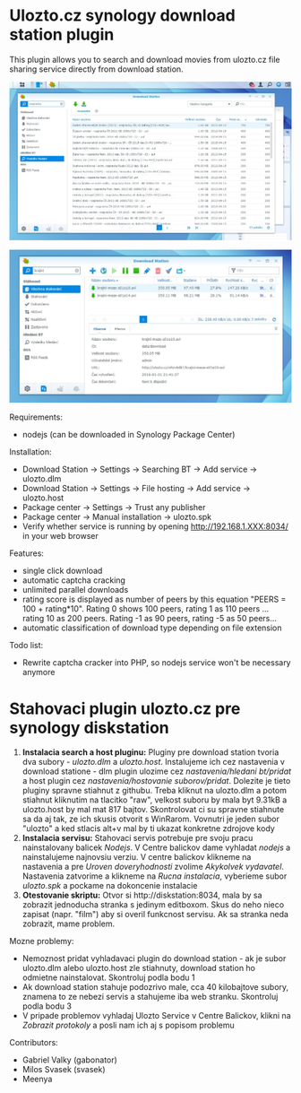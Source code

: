 Ulozto.cz synology download station plugin
==========

This plugin allows you to search and download movies from ulozto.cz file sharing service directly from download station.

![](res/search.jpg)

![](res/download.jpg)

Requirements:
  - nodejs (can be downloaded in Synology Package Center)

Installation:
  - Download Station -> Settings -> Searching BT -> Add service -> ulozto.dlm
  - Download Station -> Settings -> File hosting -> Add service -> ulozto.host
  - Package center -> Settings -> Trust any publisher
  - Package center -> Manual installation -> ulozto.spk
  - Verify whether service is running by opening http://192.168.1.XXX:8034/ in your web browser

Features:
  - single click download
  - automatic captcha cracking
  - unlimited parallel downloads
  - rating score is displayed as number of peers by this equation "PEERS = 100 + rating*10". Rating 0 shows 100 peers, rating 1 as 110 peers ... rating 10 as 200 peers. Rating -1 as 90 peers, rating -5 as 50 peers...  
  - automatic classification of download type depending on file extension

Todo list:
  - Rewrite captcha cracker into PHP, so nodejs service won't be necessary anymore


Stahovaci plugin ulozto.cz pre synology diskstation
==========

  1. **Instalacia search a host pluginu:** Pluginy pre download station tvoria dva subory - *ulozto.dlm* a *ulozto.host*. Instalujeme ich cez nastavenia v download statione - dlm plugin ulozime cez *nastavenia/hledani bt/pridat* a host plugin cez *nastavenia/hostovanie suborov/pridat*. Dolezite je tieto pluginy spravne stiahnut z githubu. Treba kliknut na ulozto.dlm a potom stiahnut kliknutim na tlacitko "raw", velkost suboru by mala byt 9.31kB a ulozto.host by mal mat 817 bajtov. Skontrolovat ci su spravne stiahnute sa da aj tak, ze ich skusis otvorit s WinRarom. Vovnutri je jeden subor "ulozto" a ked stlacis alt+v mal by ti ukazat konkretne zdrojove kody
  2. **Instalacia servisu:** Stahovaci servis potrebuje pre svoju pracu nainstalovany balicek *Nodejs*. V Centre balickov dame vyhladat *nodejs* a nainstalujeme najnovsiu verziu. V centre balickov klikneme na nastavenia a pre *Uroven doveryhodnosti* zvolime *Akykolvek vydavatel*. Nastavenia zatvorime a klikneme na *Rucna instalacia*, vyberieme subor *ulozto.spk* a pockame na dokoncenie instalacie
  3. **Otestovanie skriptu:** Otvor si http://diskstation:8034, mala by sa zobrazit jednoducha stranka s jedinym editboxom. Skus do neho nieco zapisat (napr. "film") aby si overil funkcnost servisu. Ak sa stranka neda zobrazit, mame problem.

Mozne problemy:
  - Nemoznost pridat vyhladavaci plugin do download station - ak je subor ulozto.dlm alebo ulozto.host zle stiahnuty, download station ho odmietne nainstalovat. Skontroluj podla bodu 1
  - Ak download station stahuje podozrivo male, cca 40 kilobajtove subory, znamena to ze nebezi servis a stahujeme iba web stranku. Skontroluj podla bodu 3
  - V pripade problemov vyhladaj Ulozto Service v Centre Balickov, klikni na *Zobrazit protokoly* a posli nam ich aj s popisom problemu

Contributors:
  - Gabriel Valky (gabonator)
  - Milos Svasek (svasek) 
  - Meenya

